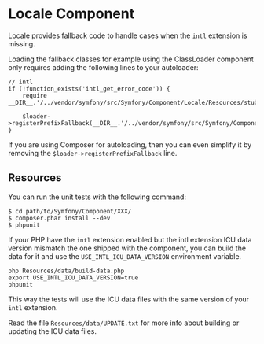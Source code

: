 Locale Component
================

Locale provides fallback code to handle cases when the ``intl`` extension is
missing.

Loading the fallback classes for example using the ClassLoader component only
requires adding the following lines to your autoloader:

    // intl
    if (!function_exists('intl_get_error_code')) {
        require __DIR__.'/../vendor/symfony/src/Symfony/Component/Locale/Resources/stubs/functions.php';

        $loader->registerPrefixFallback(__DIR__.'/../vendor/symfony/src/Symfony/Component/Locale/Resources/stubs');
    }

If you are using Composer for autoloading, then you can even simplify it by
removing the ``$loader->registerPrefixFallback`` line.

Resources
---------

You can run the unit tests with the following command:

    $ cd path/to/Symfony/Component/XXX/
    $ composer.phar install --dev
    $ phpunit

If your PHP have the ``intl`` extension enabled but the intl extension ICU data
version mismatch the one shipped with the component, you can build the data for
it and use the ``USE_INTL_ICU_DATA_VERSION`` environment variable.

    php Resources/data/build-data.php
    export USE_INTL_ICU_DATA_VERSION=true
    phpunit

This way the tests will use the ICU data files with the same version of your
``intl`` extension.

Read the file ``Resources/data/UPDATE.txt`` for more info about building or
updating the ICU data files.
